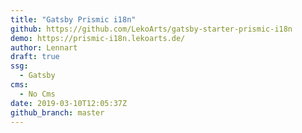 ```yaml
---
title: "Gatsby Prismic i18n"
github: https://github.com/LekoArts/gatsby-starter-prismic-i18n
demo: https://prismic-i18n.lekoarts.de/
author: Lennart
draft: true
ssg:
  - Gatsby
cms:
  - No Cms
date: 2019-03-10T12:05:37Z
github_branch: master
---
```

